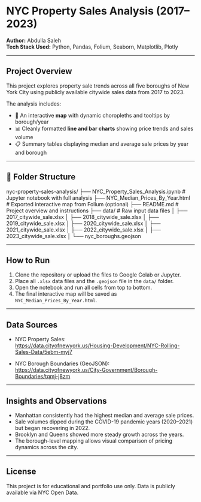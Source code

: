 # NYC Property Sales Analysis (2017–2023)

**Author:** Abdulla Saleh  
**Tech Stack Used:** Python, Pandas, Folium, Seaborn, Matplotlib, Plotly

---

## Project Overview

This project explores property sale trends across all five boroughs of New York City using publicly available citywide sales data from 2017 to 2023.

The analysis includes:
- 📍 An interactive **map** with dynamic choropleths and tooltips by borough/year
- 📊 Cleanly formatted **line and bar charts** showing price trends and sales volume
- 📋 Summary tables displaying median and average sale prices by year and borough

---

## 📂 Folder Structure
nyc-property-sales-analysis/
├── NYC_Property_Sales_Analysis.ipynb       # Jupyter notebook with full analysis
├── NYC_Median_Prices_By_Year.html          # Exported interactive map from Folium (optional)
├── README.md                               # Project overview and instructions
├── data/                                   # Raw input data files
│   ├── 2017_citywide_sale.xlsx
│   ├── 2018_citywide_sale.xlsx
│   ├── 2019_citywide_sale.xlsx
│   ├── 2020_citywide_sale.xlsx
│   ├── 2021_citywide_sale.xlsx
│   ├── 2022_citywide_sale.xlsx
│   ├── 2023_citywide_sale.xlsx
│   └── nyc_boroughs.geojson



---

## How to Run

1. Clone the repository or upload the files to Google Colab or Jupyter.
2. Place all `.xlsx` data files and the `.geojson` file in the `data/` folder.
3. Open the notebook and run all cells from top to bottom.
4. The final interactive map will be saved as `NYC_Median_Prices_By_Year.html`.

---

## Data Sources

- NYC Property Sales:  
  https://data.cityofnewyork.us/Housing-Development/NYC-Rolling-Sales-Data/5ebm-myj7

- NYC Borough Boundaries (GeoJSON):  
  https://data.cityofnewyork.us/City-Government/Borough-Boundaries/tqmj-j8zm

---

## Insights and Observations

- Manhattan consistently had the highest median and average sale prices.
- Sale volumes dipped during the COVID-19 pandemic years (2020–2021) but began recovering in 2022.
- Brooklyn and Queens showed more steady growth across the years.
- The borough-level mapping allows visual comparison of pricing dynamics across the city.

---

## License

This project is for educational and portfolio use only. Data is publicly available via NYC Open Data.



